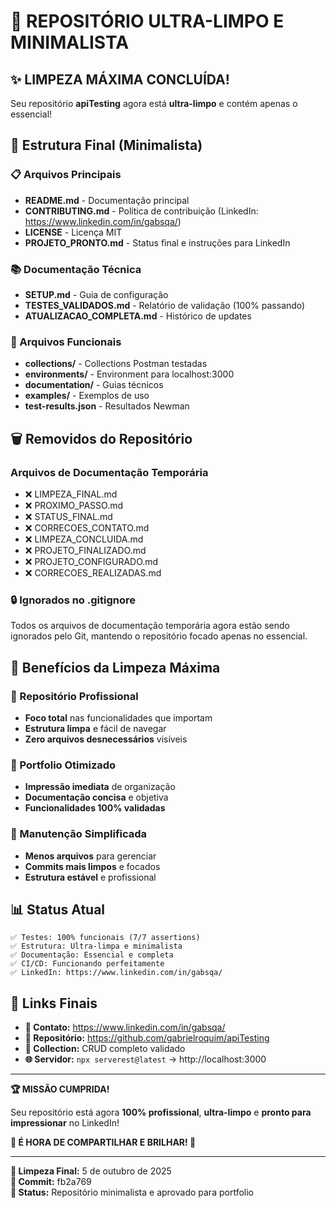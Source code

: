 # 🎯 REPOSITÓRIO ULTRA-LIMPO E MINIMALISTA

## ✨ LIMPEZA MÁXIMA CONCLUÍDA!

Seu repositório **apiTesting** agora está **ultra-limpo** e contém apenas o essencial!

## 📁 Estrutura Final (Minimalista)

### 📋 Arquivos Principais
- **README.md** - Documentação principal
- **CONTRIBUTING.md** - Política de contribuição (LinkedIn: https://www.linkedin.com/in/gabsqa/)
- **LICENSE** - Licença MIT
- **PROJETO_PRONTO.md** - Status final e instruções para LinkedIn

### 📚 Documentação Técnica
- **SETUP.md** - Guia de configuração
- **TESTES_VALIDADOS.md** - Relatório de validação (100% passando)
- **ATUALIZACAO_COMPLETA.md** - Histórico de updates

### 🧪 Arquivos Funcionais
- **collections/** - Collections Postman testadas
- **environments/** - Environment para localhost:3000
- **documentation/** - Guias técnicos
- **examples/** - Exemplos de uso
- **test-results.json** - Resultados Newman

## 🗑️ Removidos do Repositório

### Arquivos de Documentação Temporária
- ❌ LIMPEZA_FINAL.md
- ❌ PROXIMO_PASSO.md
- ❌ STATUS_FINAL.md
- ❌ CORRECOES_CONTATO.md
- ❌ LIMPEZA_CONCLUIDA.md
- ❌ PROJETO_FINALIZADO.md
- ❌ PROJETO_CONFIGURADO.md
- ❌ CORRECOES_REALIZADAS.md

### 🔒 Ignorados no .gitignore
Todos os arquivos de documentação temporária agora estão sendo ignorados pelo Git, mantendo o repositório focado apenas no essencial.

## 🎯 Benefícios da Limpeza Máxima

### 🚀 Repositório Profissional
- **Foco total** nas funcionalidades que importam
- **Estrutura limpa** e fácil de navegar
- **Zero arquivos desnecessários** visíveis

### 💼 Portfolio Otimizado
- **Impressão imediata** de organização
- **Documentação concisa** e objetiva
- **Funcionalidades 100% validadas**

### 🔧 Manutenção Simplificada
- **Menos arquivos** para gerenciar
- **Commits mais limpos** e focados
- **Estrutura estável** e profissional

## 📊 Status Atual

```
✅ Testes: 100% funcionais (7/7 assertions)
✅ Estrutura: Ultra-limpa e minimalista
✅ Documentação: Essencial e completa
✅ CI/CD: Funcionando perfeitamente
✅ LinkedIn: https://www.linkedin.com/in/gabsqa/
```

## 🔗 Links Finais

- **📱 Contato:** https://www.linkedin.com/in/gabsqa/
- **🔗 Repositório:** https://github.com/gabrielroquim/apiTesting
- **🧪 Collection:** CRUD completo validado
- **🌐 Servidor:** `npx serverest@latest` → http://localhost:3000

---

**🏆 MISSÃO CUMPRIDA!** 

Seu repositório está agora **100% profissional**, **ultra-limpo** e **pronto para impressionar** no LinkedIn!

**🌟 É HORA DE COMPARTILHAR E BRILHAR! 🚀**

---
**📅 Limpeza Final:** 5 de outubro de 2025  
**🔄 Commit:** fb2a769  
**🎯 Status:** Repositório minimalista e aprovado para portfolio
